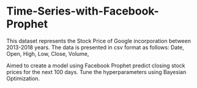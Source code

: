 # Time-Series-with-Facebook-Prophet
This dataset represents the Stock Price of Google incorporation between 2013-2018 
years. The data is presented in csv format as follows: Date, Open, High, Low, Close, Volume,

Aimed to create a model using Facebook Prophet predict closing stock prices for the 
next 100 days. Tune the hyperparameters using Bayesian Optimization.
